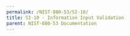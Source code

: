 ```yaml
---
permalink: /NIST-800-53/SI-10/
title: SI-10 - Information Input Validation
parent: NIST-800-53 Documentation
---
```

